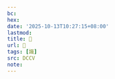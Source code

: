 ```yaml
---
bc:
hex:
date: '2025-10-13T10:27:15+08:00'
lastmod:
title: 􁳒
url: 􁳒
tags: [識]
src: DCCV
note:
---
```

